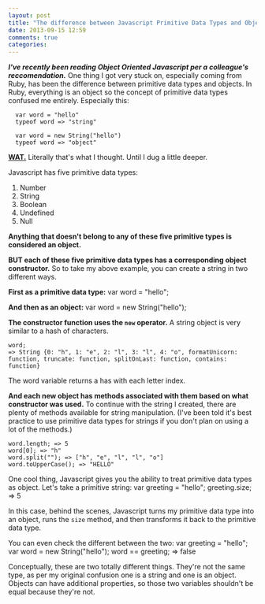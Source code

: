 ```yaml
---
layout: post
title: "The difference between Javascript Primitive Data Types and Objects"
date: 2013-09-15 12:59
comments: true
categories: 
---
```

***I've recently been reading Object Oriented Javascript per a colleague's reccomendation.*** One thing I got very stuck on, especially coming from Ruby, has been the difference between primitive data types and objects. In Ruby, everything is an object so the concept of primitive data types confused me entirely. Especially this:

      var word = "hello"
      typeof word => "string"

      var word = new String("hello")
      typeof word => "object"

__<a href ="https://www.destroyallsoftware.com/talks/wat"> WAT.</a>__ Literally that's what I thought. Until I dug a little deeper.

Javascript has five primitive data types:<br>
1. Number<br>
2. String<br>
3. Boolean<br>
4. Undefined<br>
5. Null<br>

__Anything that doesn't belong to any of these five primitive types is considered an object.__

__BUT each of these five primitive data types has a corresponding object constructor.__ So to take my above example, you can create a string in two different ways.

__First as a primitive data type:__
      var word = "hello";

__And then as an object:__
      var word = new String("hello");


__The constructor function uses the `new` operator.__ A string object is very similar to a hash of characters.
    
    word;
    => String {0: "h", 1: "e", 2: "l", 3: "l", 4: "o", formatUnicorn: function, truncate: function, splitOnLast: function, contains: function}

The word variable returns a has with each letter index.

__And each new object has methods associated with them based on what constructor was used.__ To continue with the string I created, there are plenty of methods available for string manipulation. (I've been told it's best practice to use primitive data types for strings if you don't plan on using a lot of the methods.)

    word.length; => 5
    word[0]; => "h"
    word.split(""); => ["h", "e", "l", "l", "o"]
    word.toUpperCase(); => "HELLO"


One cool thing, Javascript gives you the ability to treat primitive data types as object. Let's take a primitive string:
      var greeting = "hello";
      greeting.size; => 5

In this case, behind the scenes, Javascript turns my primitive data type into an object, runs the `size` method, and then transforms it back to the primitive data type.

You can even check the different between the two:
      var greeting = "hello";
      var word = new String("hello");
      word == greeting; => false

Conceptually, these are two totally different things. They're not the same type, as per my original confusion one is a string and one is an object. Objects can have additional properties, so those two variables shouldn't be equal because they're not. 
